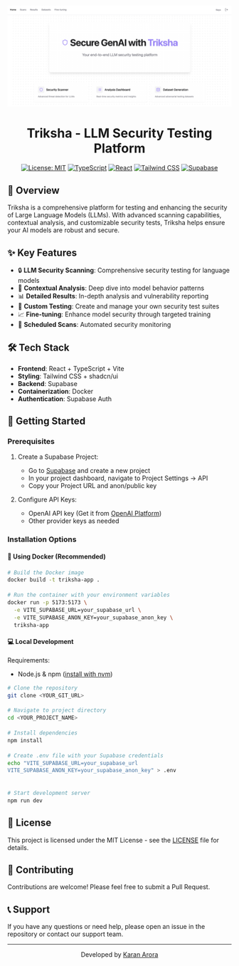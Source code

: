 <div align="center">
  <img src="public/lovable-uploads/1b4300b9-bc60-4940-92c6-406befe6fd18.png" alt="Triksha Interface" width="800"/>

  # Triksha - LLM Security Testing Platform

  [![License: MIT](https://img.shields.io/badge/License-MIT-yellow.svg)](https://opensource.org/licenses/MIT)
  [![TypeScript](https://img.shields.io/badge/TypeScript-007ACC?logo=typescript&logoColor=white)](https://www.typescriptlang.org/)
  [![React](https://img.shields.io/badge/React-20232A?logo=react&logoColor=61DAFB)](https://reactjs.org/)
  [![Tailwind CSS](https://img.shields.io/badge/Tailwind_CSS-38B2AC?logo=tailwind-css&logoColor=white)](https://tailwindcss.com/)
  [![Supabase](https://img.shields.io/badge/Supabase-3ECF8E?logo=supabase&logoColor=white)](https://supabase.com)
</div>

## 🚀 Overview

Triksha is a comprehensive platform for testing and enhancing the security of Large Language Models (LLMs). With advanced scanning capabilities, contextual analysis, and customizable security tests, Triksha helps ensure your AI models are robust and secure.

## ✨ Key Features

- 🔒 **LLM Security Scanning**: Comprehensive security testing for language models
- 🎯 **Contextual Analysis**: Deep dive into model behavior patterns
- 📊 **Detailed Results**: In-depth analysis and vulnerability reporting
- 🔄 **Custom Testing**: Create and manage your own security test suites
- 📈 **Fine-tuning**: Enhance model security through targeted training
- 📆 **Scheduled Scans**: Automated security monitoring

## 🛠️ Tech Stack

- **Frontend**: React + TypeScript + Vite
- **Styling**: Tailwind CSS + shadcn/ui
- **Backend**: Supabase
- **Containerization**: Docker
- **Authentication**: Supabase Auth

## 🚦 Getting Started

### Prerequisites

1. Create a Supabase Project:
   - Go to [Supabase](https://supabase.com) and create a new project
   - In your project dashboard, navigate to Project Settings -> API
   - Copy your Project URL and anon/public key

2. Configure API Keys:
   - OpenAI API key (Get it from [OpenAI Platform](https://platform.openai.com/api-keys))
   - Other provider keys as needed

### Installation Options

#### 🐳 Using Docker (Recommended)

```sh
# Build the Docker image
docker build -t triksha-app .

# Run the container with your environment variables
docker run -p 5173:5173 \
  -e VITE_SUPABASE_URL=your_supabase_url \
  -e VITE_SUPABASE_ANON_KEY=your_supabase_anon_key \
  triksha-app
```

#### 💻 Local Development

Requirements:
- Node.js & npm ([install with nvm](https://github.com/nvm-sh/nvm#installing-and-updating))

```sh
# Clone the repository
git clone <YOUR_GIT_URL>

# Navigate to project directory
cd <YOUR_PROJECT_NAME>

# Install dependencies
npm install

# Create .env file with your Supabase credentials
echo "VITE_SUPABASE_URL=your_supabase_url
VITE_SUPABASE_ANON_KEY=your_supabase_anon_key" > .env


# Start development server
npm run dev
```

## 📄 License

This project is licensed under the MIT License - see the [LICENSE](LICENSE) file for details.

## 🤝 Contributing

Contributions are welcome! Please feel free to submit a Pull Request.

## 📞 Support

If you have any questions or need help, please open an issue in the repository or contact our support team.

---

<div align="center">
 Developed by <a href="https://x.com/itskaranxa">Karan Arora</a>
</div>
